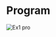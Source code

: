 # Program
![Ex1 pro](https://user-images.githubusercontent.com/35588464/155991062-1a9a312c-2aba-4907-b798-142f6c870089.png)
